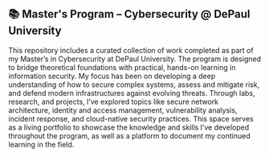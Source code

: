 ## 📚 Master's Program – Cybersecurity @ DePaul University

This repository includes a curated collection of work completed as part of my Master’s in Cybersecurity at DePaul University. The program is designed to bridge theoretical foundations with practical, hands-on learning in information security. My focus has been on developing a deep understanding of how to secure complex systems, assess and mitigate risk, and defend modern infrastructures against evolving threats. Through labs, research, and projects, I’ve explored topics like secure network architecture, identity and access management, vulnerability analysis, incident response, and cloud-native security practices. This space serves as a living portfolio to showcase the knowledge and skills I’ve developed throughout the program, as well as a platform to document my continued learning in the field.
